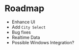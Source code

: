 # Roadmap
- Enhance UI
- Add `City Select`
- Bug fixes
- Realtime Data
- Possible Windows Integration?
